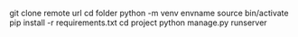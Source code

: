 git clone remote url
cd folder
python -m venv envname
source bin/activate
pip install -r requirements.txt
cd project
python manage.py runserver
